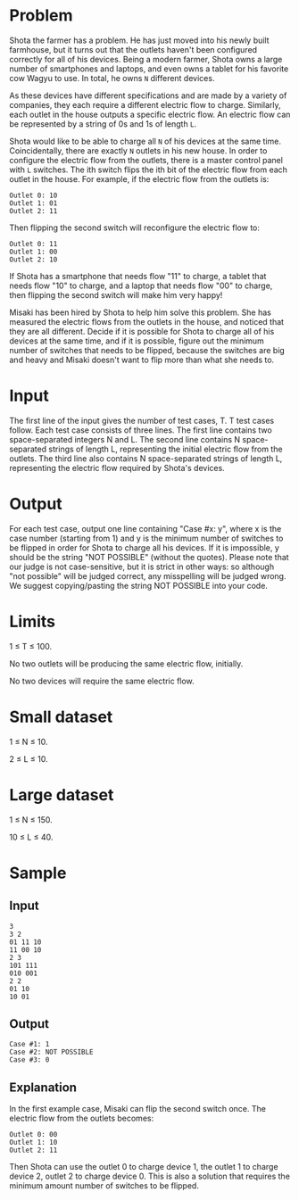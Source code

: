 # Problem

Shota the farmer has a problem. He has just moved into his newly built farmhouse, but it turns out that the outlets haven't been configured correctly for all of his devices. Being a modern farmer, Shota owns a large number of smartphones and laptops, and even owns a tablet for his favorite cow Wagyu to use. In total, he owns `N` different devices.

As these devices have different specifications and are made by a variety of companies, they each require a different electric flow to charge. Similarly, each outlet in the house outputs a specific electric flow. An electric flow can be represented by a string of 0s and 1s of length `L`.

Shota would like to be able to charge all `N` of his devices at the same time. Coincidentally, there are exactly `N` outlets in his new house. In order to configure the electric flow from the outlets, there is a master control panel with `L` switches. The ith switch flips the ith bit of the electric flow from each outlet in the house. For example, if the electric flow from the outlets is:
```
Outlet 0: 10
Outlet 1: 01
Outlet 2: 11
```
Then flipping the second switch will reconfigure the electric flow to:
```
Outlet 0: 11
Outlet 1: 00
Outlet 2: 10
```
If Shota has a smartphone that needs flow "11" to charge, a tablet that needs flow "10" to charge, and a laptop that needs flow "00" to charge, then flipping the second switch will make him very happy!

Misaki has been hired by Shota to help him solve this problem. She has measured the electric flows from the outlets in the house, and noticed that they are all different. Decide if it is possible for Shota to charge all of his devices at the same time, and if it is possible, figure out the minimum number of switches that needs to be flipped, because the switches are big and heavy and Misaki doesn't want to flip more than what she needs to.

# Input

The first line of the input gives the number of test cases, T. T test cases follow. Each test case consists of three lines. The first line contains two space-separated integers N and L. The second line contains N space-separated strings of length L, representing the initial electric flow from the outlets. The third line also contains N space-separated strings of length L, representing the electric flow required by Shota's devices.

# Output

For each test case, output one line containing "Case #x: y", where x is the case number (starting from 1) and y is the minimum number of switches to be flipped in order for Shota to charge all his devices. If it is impossible, y should be the string "NOT POSSIBLE" (without the quotes). Please note that our judge is not case-sensitive, but it is strict in other ways: so although "not  possible" will be judged correct, any misspelling will be judged wrong. We suggest copying/pasting the string NOT POSSIBLE into your code.

# Limits

1 ≤ T ≤ 100.

No two outlets will be producing the same electric flow, initially.

No two devices will require the same electric flow.

# Small dataset

1 ≤ N ≤ 10.

2 ≤ L ≤ 10.

# Large dataset

1 ≤ N ≤ 150.

10 ≤ L ≤ 40.

# Sample


## Input
```
3
3 2
01 11 10
11 00 10
2 3
101 111
010 001
2 2
01 10
10 01
```
## Output
```
Case #1: 1
Case #2: NOT POSSIBLE
Case #3: 0
```

## Explanation

In the first example case, Misaki can flip the second switch once. The electric flow from the outlets becomes:
```
Outlet 0: 00
Outlet 1: 10
Outlet 2: 11
```
Then Shota can use the outlet 0 to charge device 1, the outlet 1 to charge device 2, outlet 2 to charge device 0. This is also a solution that requires the minimum amount number of switches to be flipped.
